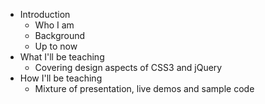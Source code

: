 * Introduction
  * Who I am
  * Background
  * Up to now
* What I'll be teaching
  * Covering design aspects of CSS3 and jQuery
* How I'll be teaching
  * Mixture of presentation, live demos and sample code

